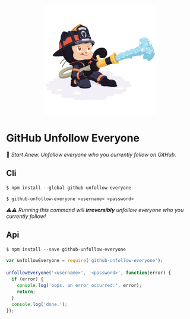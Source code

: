 <p align="center"><img src="https://github.com/CrazyChickenDev/git_unfollow-followers/blob/master/Sentrytocat.jpg" width="300px" height="300px"> </img>
<h1>GitHub Unfollow Everyone</h1>
</p>

:fallen_leaf: _Start Anew. Unfollow everyone who you currently follow on GitHub._

## Cli

```
$ npm install --global github-unfollow-everyone
```
```
$ github-unfollow-everyone <username> <password>
```

_:warning::warning: Running this command will **irreversibly** unfollow everyone who you currently follow!_

## Api

```
$ npm install --save github-unfollow-everyone
```

```javascript
var unfollowEveryone = require('github-unfollow-everyone');

unfollowEveryone('<username>', '<password>', function(error) {
  if (error) {
    console.log('oops. an error occurred:', error);
    return;
  }
  console.log('done.');
});
```
